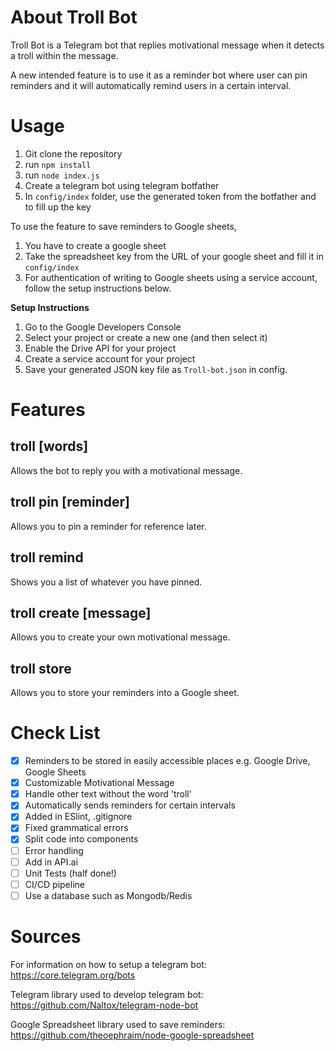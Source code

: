 # About Troll Bot
Troll Bot is a Telegram bot that replies motivational message when it detects a troll within the message.

A new intended feature is to use it as a reminder bot where user can pin reminders and it will automatically remind users in a certain interval.

# Usage
1. Git clone the repository
2. run `npm install`
3. run `node index.js`
4. Create a telegram bot using telegram botfather
5. In `config/index` folder, use the generated token from the botfather and to fill up the key


To use the feature to save reminders to Google sheets, 
1. You have to create a google sheet 
2. Take the spreadsheet key from the URL of your google sheet and fill it in `config/index`
3. For authentication of writing to Google sheets using a service account, follow the setup instructions below.

**Setup Instructions**

1. Go to the Google Developers Console
2. Select your project or create a new one (and then select it)
3. Enable the Drive API for your project
4. Create a service account for your project
5. Save your generated JSON key file as `Troll-bot.json` in config.

# Features
## troll [words]
Allows the bot to reply you with a motivational message.

## troll pin [reminder]
Allows you to pin a reminder for reference later.

## troll remind
Shows you a list of whatever you have pinned.

## troll create [message]
Allows you to create your own motivational message.

## troll store
Allows you to store your reminders into a Google sheet.


# Check List

- [x] Reminders to be stored in easily accessible places e.g. Google Drive, Google Sheets
- [x] Customizable Motivational Message
- [x] Handle other text without the word 'troll'
- [x] Automatically sends reminders for certain intervals
- [x] Added in ESlint, .gitignore
- [x] Fixed grammatical errors
- [x] Split code into components
- [ ] Error handling
- [ ] Add in API.ai
- [ ] Unit Tests (half done!)
- [ ] CI/CD pipeline
- [ ] Use a database such as Mongodb/Redis

# Sources
For information on how to setup a telegram bot:
https://core.telegram.org/bots

Telegram library used to develop telegram bot:
https://github.com/Naltox/telegram-node-bot

Google Spreadsheet library used to save reminders:
https://github.com/theoephraim/node-google-spreadsheet